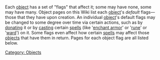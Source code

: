 Each [object](:Category:_Objects "wikilink") has a set of "flags" that
affect it; some may have none, some may have many. Object pages on this
Wiki list each [object](:Category:_Objects "wikilink")'s *default*
flags—those that they have upon creation. An individual
[object](:Category:_Objects "wikilink")'s default flags may be changed
to some degree over time via certain actions, such as by
[donating](Donate "wikilink") it or by [casting](Cast "wikilink")
certain [spells](:Category:_Spells "wikilink") (like '[enchant
armor](Enchant_Armor "wikilink")' or '[rune](Rune "wikilink")' or
'[ward](Ward "wikilink")') on it. Some flags even affect how certain
[spells](:Category:_Spells "wikilink") may affect those
[objects](:Category:_Objects "wikilink") that have them in return. Pages
for each object flag are all listed below.

[Category: Objects](Category:_Objects "wikilink")

